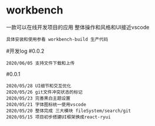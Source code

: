 # workbench
一款可以在线开发项目的应用
整体操作和风格和UI接近vscode
```
具体安装和使用参看 workbench-build 生产代码
```
#开发log
#0.0.2
```
2020/06/05 支持文件下载和上传
```
#0.0.1
```
2020/05/28 UI细节和交互优化
2020/05/26 git文件冲突状态的标记
2020/05/23 完善黑白主题设置
2020/05/21 字体图标统一使用vscode
2020/05/20 整体完成 三大模块 fileSystem/search/git
2020/05/15 项目初步搭建UI框架换成react-ryui
```
